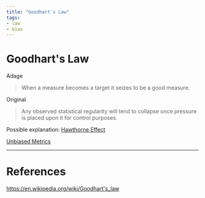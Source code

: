 ```yaml
---
title: "Goodhart's Law"
tags:
- law
- bias
---
```


# Goodhart's Law

Adage
> When a measure becomes a target it seizes to be a good measure.

Original
> Any observed statistical regularity will tend to collapse once pressure is placed upon it for control purposes.

Possible explanation: [Hawthorne Effect](content/notes/Hawthorne%20Effect.md)

[Unbiased Metrics](Unbiased%20Metrics)

---
# References

https://en.wikipedia.org/wiki/Goodhart's_law